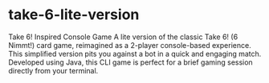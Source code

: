# take-6-lite-version
Take 6! Inspired Console Game  A lite version of the classic Take 6! (6 Nimmt!) card game, reimagined as a 2-player console-based experience. This simplified version pits you against a bot in a quick and engaging match. Developed using Java, this CLI game is perfect for a brief gaming session directly from your terminal.
